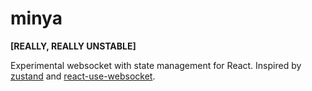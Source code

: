 # minya

**[REALLY, REALLY UNSTABLE]**

Experimental websocket with state management for React. Inspired by [zustand](https://github.com/pmndrs/zustand) and [react-use-websocket](https://github.com/robtaussig/react-use-websocket).
